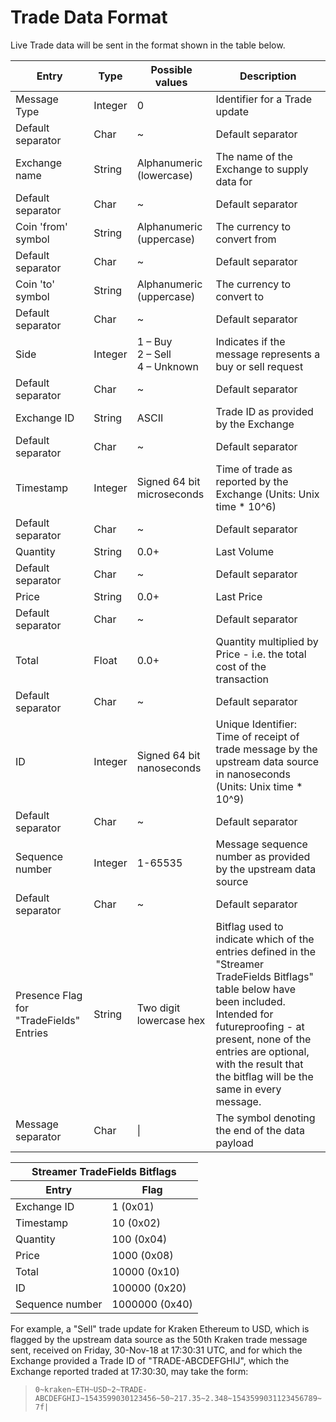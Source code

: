 # Trade Data Format

Live Trade data will be sent in the format shown in the table below.

<table>
	<thead>
		<tr>
			<th>Entry</th>
			<th>Type</th>
			<th>Possible values</th>
			<th>Description</th>
		</tr>
	</thead>
	<tbody>
		<tr>
			<td>Message Type</td>
			<td>Integer</td>
			<td>0</td>
			<td>Identifier for a Trade update</td>
		</tr>
		<tr>
			<td>Default separator</td>
			<td>Char</td>
			<td>~</td>
			<td>Default separator</td>
		</tr>
		<tr>
			<td>Exchange name</td>
			<td>String</td>
			<td>Alphanumeric (lowercase)</td>
			<td>The name of the Exchange to supply data for</td>
		</tr>
		<tr>
			<td>Default separator</td>
			<td>Char</td>
			<td>~</td>
			<td>Default separator</td>
		</tr>
		<tr>
			<td>Coin 'from' symbol</td>
			<td>String</td>
			<td>Alphanumeric (uppercase)</td>
			<td>The currency to convert from</td>
		</tr>
		<tr>
			<td>Default separator</td>
			<td>Char</td>
			<td>~</td>
			<td>Default separator</td>
		</tr>
		<tr>
			<td>Coin 'to' symbol</td>
			<td>String</td>
			<td>Alphanumeric (uppercase)</td>
			<td>The currency to convert to</td>
		</tr>
		<tr>
			<td>Default separator</td>
			<td>Char</td>
			<td>~</td>
			<td>Default separator</td>
		</tr>
		<tr>
			<td>Side</td>
			<td>Integer</td>
			<td>
            1 – Buy<br>
            2 – Sell<br>
            4 – Unknown<br>
			</td>
			<td>Indicates if the message represents a buy or sell request</td>
		</tr>
		<tr>
			<td>Default separator</td>
			<td>Char</td>
			<td>~</td>
			<td>Default separator</td>
		</tr>
		<tr>
			<td>Exchange ID</td>
			<td>String</td>
			<td>ASCII</td>
			<td>Trade ID as provided by the Exchange</td>
		</tr>
		<tr>
			<td>Default separator</td>
			<td>Char</td>
			<td>~</td>
			<td>Default separator</td>
		</tr>
		<tr>
			<td>Timestamp</td>
			<td>Integer</td>
			<td>Signed 64 bit microseconds</td>
			<td>Time of trade as reported by the Exchange (Units: Unix time * 10^6)</td>
		</tr>
		<tr>
			<td>Default separator</td>
			<td>Char</td>
			<td>~</td>
			<td>Default separator</td>
		</tr>
		<tr>
			<td>Quantity</td>
			<td>String</td>
			<td>0.0+</td>
			<td>Last Volume</td>
		</tr>
		<tr>
			<td>Default separator</td>
			<td>Char</td>
			<td>~</td>
			<td>Default separator</td>
		</tr>
		<tr>
			<td>Price</td>
			<td>String</td>
			<td>0.0+</td>
			<td>Last Price</td>
		</tr>
		<tr>
			<td>Default separator</td>
			<td>Char</td>
			<td>~</td>
			<td>Default separator</td>
		</tr>
		<tr>
			<td>Total</td>
			<td>Float</td>
			<td>0.0+</td>
			<td>Quantity multiplied by Price - i.e. the total cost of the transaction</td>
		</tr>
		<tr>
			<td>Default separator</td>
			<td>Char</td>
			<td>~</td>
			<td>Default separator</td>
		</tr>
		<tr>
			<td>ID</td>
			<td>Integer</td>
			<td>Signed 64 bit nanoseconds</td>
			<td>Unique Identifier: Time of receipt of trade message by the upstream data source in nanoseconds (Units: Unix time * 10^9)</td>
		</tr>
		<tr>
			<td>Default separator</td>
			<td>Char</td>
			<td>~</td>
			<td>Default separator</td>
		</tr>
		<tr>
			<td>Sequence number</td>
			<td>Integer</td>
			<td>1-65535</td>
			<td>Message sequence number as provided by the upstream data source</td>
		</tr>
		<tr>
			<td>Default separator</td>
			<td>Char</td>
			<td>~</td>
			<td>Default separator</td>
		</tr>
		<tr>
			<td>Presence Flag for "TradeFields" Entries</td>
			<td>String</td>
			<td>Two digit lowercase hex</td>
			<td>Bitflag used to indicate which of the entries defined in the "Streamer TradeFields Bitflags" table below have been included. Intended for futureproofing - at present, none of the entries are optional, with the result that the bitflag will be the same in every message.</td>
		</tr>
		<tr>
			<td>Message separator</td>
			<td>Char</td>
			<td>|</td>
			<td>The symbol denoting the end of the data payload</td>
		</tr>
	</tbody>
</table>


<table>
	<thead>
		<tr>
			<th colspan=2>Streamer TradeFields Bitflags</th>
		</tr>
		<tr>
			<th>Entry</th>
			<th>Flag</th>
		</tr>
	</thead>
	<tbody>
		<tr>
			<td>Exchange ID</td>
			<td>1 (0x01)</td>
		</tr>
		<tr>
			<td>Timestamp</td>
			<td>10 (0x02)</td>
		</tr>
		<tr>
			<td>Quantity</td>
			<td>100 (0x04)</td>
		</tr>
		<tr>
			<td>Price</td>
			<td>1000 (0x08)</td>
		</tr>
		<tr>
			<td>Total</td>
			<td>10000 (0x10)</td>
		</tr>
		<tr>
			<td>ID</td>
			<td>100000 (0x20)</td>
		</tr>
		<tr>
			<td>Sequence number</td>
			<td>1000000 (0x40)</td>
		</tr>
	</tbody>
</table>

For example, a "Sell" trade update for Kraken Ethereum to USD, which is flagged by the upstream data source as the 50th Kraken trade message sent, received on Friday, 30-Nov-18 at 17:30:31 UTC, and for which the Exchange provided a Trade ID of "TRADE-ABCDEFGHIJ", which the Exchange reported traded at 17:30:30, may take the form:

> `0~kraken~ETH~USD~2~TRADE-ABCDEFGHIJ~1543599030123456~50~217.35~2.348~1543599031123456789~7f|`